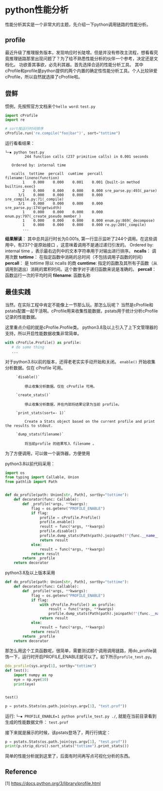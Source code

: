 # python性能分析

性能分析其实是一个非常大的主题，先介绍一下python调用链路的性能分析。

## profile
最近升级了推理服务版本，发现响应时长陡增。但是并没有修改主流程，想看看究竟推理链路那里出现问题了？为了给不熟悉性能分析的伙伴一个参考，决定还是文档化。
功欲善其事欲，必先利其器。首先选择合适的性能分析工具。
其中cProfile和profile是python提供的两个内置的确定性性能分析工具。个人比较钟爱cProfile，所以自然就选择了cProfile啦。


## 尝鲜
惯例，先按照官方文档来个`hello word`: `test.py`
```python
import cProfile
import re

# sort按运行时间排序
cProfile.run('re.compile("foo|bar")', sort="tottime")

```

运行看看结果：
```
└─▪ python test.py
         244 function calls (237 primitive calls) in 0.001 seconds

   Ordered by: internal time

   ncalls  tottime  percall  cumtime  percall filename:lineno(function)
        1    0.000    0.000    0.001    0.001 {built-in method builtins.exec}
        2    0.000    0.000    0.000    0.000 sre_parse.py:493(_parse)
      3/1    0.000    0.000    0.000    0.000 sre_compile.py:71(_compile)
      3/1    0.000    0.000    0.000    0.000 sre_parse.py:174(getwidth)
        1    0.000    0.000    0.000    0.000 enum.py:797(_create_pseudo_member_)
        1    0.000    0.000    0.000    0.000 enum.py:869(_decompose)
        1    0.000    0.000    0.000    0.000 re.py:289(_compile)
        ...
```
**结果解读**：
其中总共运行时长为0.001s, 第一行显示监听了244个调用。在这些调用中，有237个是原始接口 ，这意味着调用不是通过递归引发的。
Ordered by: internal time ，表示最右边列中的文本字符串用于对输出进行排序。
  **ncalls**： 调用次数
  **tottime**： 在指定函数中消耗的总时间（不包括调用子函数的时间）
  **percall**： 是 tottime 除以 ncalls 的商
  **cumtime**: 指定的函数及其所有子函数（从调用到退出）消耗的累积时间。这个数字对于递归函数来说是准确的。
  **percall**： 函数运行一次的平均时间
  **filename**: 函数名称

## 最佳实践

当然，在实际工程中肯定不能像上一节那么玩。那怎么玩呢？
当然是cProfile和pstats配置一起干活啊。cProfile用来收集性能数据，pstats用于统计分析cProfile记录的性能数据。

这里重点介绍的就是cProfile.Profile类。
python3.8及以上引入了上下文管理器的支持，所以开启性能数据收集非常简单。

```python
with cProfile.Profile() as profile:
   # do some thing
   ...
```
对于python3.8以前的版本，还得老老实实手动开始和关闭。
         `enable()`
             开始收集分析数据。仅在 cProfile 可用。

         `disable()`

             停止收集分析数据。仅在 cProfile 可用。

         `create_stats()`

             停止收集分析数据，并在内部将结果记录为当前 profile。

         `print_stats(sort=- 1)`

             Create a Stats object based on the current profile and print the results to stdout.

         `dump_stats(filename)`

             将当前profile 的结果写入 filename 。


为了方便调用，可以做一个装饰器，方便使用

python3.8以前代码采用：
```python
import os
from typing import Callable, Union
from pathlib import Path


def do_profile(path: Union[str, Path], sortby="tottime"):
    def decorator(func: Callable):
        def _profile(*args, **kwargs):
            flag = os.getenv("PROFILE_ENABLE")
            if flag:
                profile = cProfile.Profile()
                profile.enable()
                result = func(*args, **kwargs)
                profile.disable()
                profile.dump_stats(Path(path).joinpath(f"{func.__name__}.prof"))
                return result
            else:
                result = func(*args, **kwargs)
            return result
        return _profile
    return decorator

```

python3.8及以上版本采用
```python
def do_profile(path: Union[str, Path], sortby="tottime"):
    def decorator(func: Callable):
        def _profile(*args, **kwargs):
            flag = os.getenv("PROFILE_ENABLE")
            if flag:
                with cProfile.Profile() as profile:
                    result = func(*args, **kwargs)
                    profile.dump_stats(Path(path).joinpath(f"{func.__name__}.prof"))
                return result
            else:
                result = func(*args, **kwargs)
            return result
        return _profile
    return decorator
```

那怎么用这个工具函数呢，很简单，需要测试那个调用调用链路，用do_profile装饰一下，运行时开启PROFILE_ENABLE就可以了。如下所示`profile_test.py`。

```python
@do_profile(sys.argv[1], sortby="tottime")
def test():
    import numpy as np
    eye = np.eye(10)
    print(eye)


test()

p = pstats.Stats(os.path.join(sys.argv[1], "test.prof"))
```
运行: `└─▪ PROFILE_ENABLE=1 python profile_test.py ./`, 就能在当前目录看到生成的性能数据文件： `test.prof`


接下来就是展示的时候，该pstats登场了，两行行搞定：
```python
p = pstats.Stats(os.path.join(sys.argv[1], "test.prof"))
print(p.strip_dirs().sort_stats("tottime").print_stats())
```

简单的性能分析就到这里了，后面有时间再写点可视化分析的东西。


## Reference
[1] https://docs.python.org/3/library/profile.html
